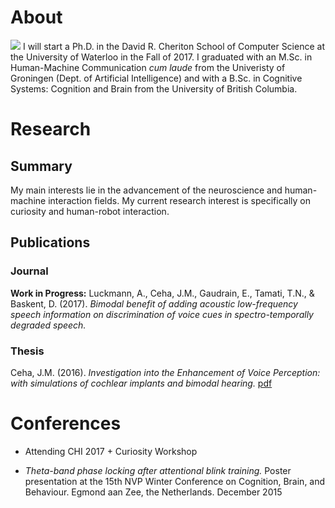 # About
![](https://jceha.github.io/NewRepo/IMG_8751.jpg) I will start a Ph.D. in the David R. Cheriton School of Computer Science at the University of Waterloo in the Fall of 2017. I graduated with an M.Sc. in Human-Machine Communication _cum laude_ from the Univeristy of Groningen (Dept. of Artificial Intelligence) and with a B.Sc. in Cognitive Systems: Cognition and Brain from the University of British Columbia. 



# Research
## Summary
My main interests lie in the advancement of the neuroscience and human-machine interaction fields. My current research interest is specifically on curiosity and human-robot interaction.

## Publications
### Journal
**Work in Progress:**
Luckmann, A., Ceha, J.M., Gaudrain, E., Tamati, T.N., & Baskent, D. (2017). _Bimodal benefit of adding acoustic low-frequency speech information on discrimination of voice cues in spectro-temporally degraded speech._ 

### Thesis
Ceha, J.M. (2016). _Investigation into the Enhancement of Voice Perception: with simulations of cochlear implants and bimodal hearing._ [pdf](https://jceha.github.io/NewRepo/J.M.CEHA_MasterThesis2016.pdf)



# Conferences
- Attending CHI 2017 + Curiosity Workshop

- _Theta-band phase locking after attentional blink training._ Poster presentation at the 15th NVP Winter Conference on Cognition, Brain, and Behaviour. Egmond aan Zee, the Netherlands. December 2015

